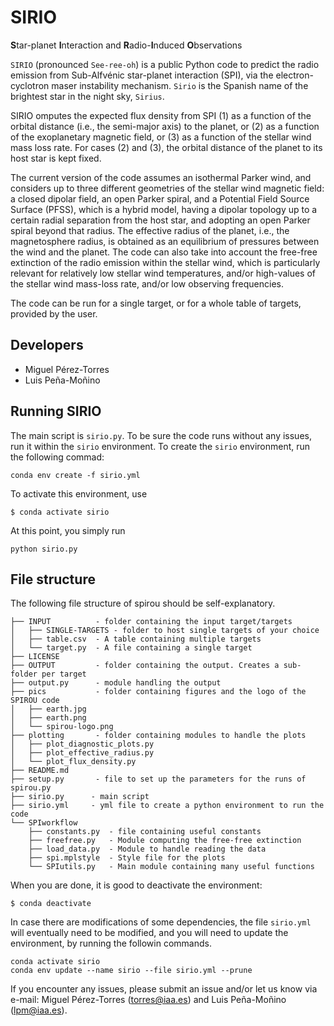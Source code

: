

# SIRIO

**S**tar-planet **I**nteraction and **R**adio-**I**nduced **O**bservations 

`SIRIO` (pronounced `See-ree-oh`) is a public Python code to predict the radio emission from
Sub-Alfvénic star-planet interaction (SPI), via the electron-cyclotron maser
instability mechanism. `Sirio` is the Spanish name of the brightest star in the night sky, `Sirius`.  


SIRIO omputes the expected flux density from SPI (1) as a function of the orbital
distance (i.e., the semi-major axis) to the planet, or (2) as a function of the
exoplanetary magnetic field, or (3) as a function of the stellar wind mass loss rate.
For cases (2) and (3), the orbital distance of the planet to its host star is kept
fixed. 

The current version of the code assumes an isothermal Parker wind, and considers up to three
different geometries of the stellar wind magnetic field: a closed dipolar field, an open Parker 
spiral, and a Potential Field Source Surface (PFSS), which is a hybrid model, having a dipolar topology up to a certain radial separation from the host star, and adopting an open Parker spiral beyond that radius. The effective radius of the planet, i.e., the magnetosphere radius, is obtained as an equilibrium of pressures between the wind and the planet.  The code can also take into account the free-free extinction of the radio emission within the stellar wind, which is particularly relevant for relatively low
stellar wind temperatures, and/or high-values of the stellar wind mass-loss rate, and/or low observing frequencies. 

The code can be run for a single target, or for a whole table of targets, provided by
the user.  


##  Developers

* Miguel Pérez-Torres
* Luis Peña-Moñino

## Running SIRIO

The main script is `sirio.py`. To be sure the code runs without any issues, run it within the `sirio` environment. To create the `sirio` environment, run the following commad:

``` 
conda env create -f sirio.yml 
```

To activate this environment, use 

``` 
$ conda activate sirio 
```

At this point, you simply run 

```
python sirio.py
```

## File structure

The following file structure of spirou should be self-explanatory. 

```
├── INPUT          - folder containing the input target/targets
│   ├── SINGLE-TARGETS - folder to host single targets of your choice
│   ├── table.csv  - A table containing multiple targets
│   └── target.py  - A file containing a single target 
├── LICENSE
├── OUTPUT         - folder containing the output. Creates a sub-folder per target
├── output.py      - module handling the output
├── pics           - folder containing figures and the logo of the SPIROU code
│   ├── earth.jpg
│   ├── earth.png
│   └── spirou-logo.png
├── plotting       - folder containing modules to handle the plots
│   ├── plot_diagnostic_plots.py
│   ├── plot_effective_radius.py
│   └── plot_flux_density.py
├── README.md
├── setup.py       - file to set up the parameters for the runs of spirou.py
├── sirio.py      - main script
├── sirio.yml     - yml file to create a python environment to run the code
└── SPIworkflow
    ├── constants.py  - file containing useful constants
    ├── freefree.py   - Module computing the free-free extinction
    ├── load_data.py  - Module to handle reading the data
    ├── spi.mplstyle  - Style file for the plots
    └── SPIutils.py   - Main module containing many useful functions
```

When you are done, it is good to deactivate the environment:

``` 
$ conda deactivate 
```

In case there are modifications of some dependencies, the file `sirio.yml` will eventually need to be modified, and you will need to update the environment, by running the followin commands.

```
conda activate sirio 
conda env update --name sirio --file sirio.yml --prune
```

If you encounter any issues, please submit an issue and/or let us know via e-mail: 
Miguel Pérez-Torres (torres@iaa.es) and Luis Peña-Moñino (lpm@iaa.es).

